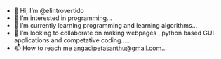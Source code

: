 - 👋 Hi, I’m @elintrovertido
- 👀 I’m interested in programming...
- 🌱 I’m currently learning programming and learning algorithms...
- 💞️ I’m looking to collaborate on making webpages , python based GUI applications and competative coding.....
- 📫 How to reach me angadipetasanthu@gmail.com...

<!---
elintrovertido/elintrovertido is a ✨ special ✨ repository because its `README.md` (this file) appears on your GitHub profile.
You can click the Preview link to take a look at your changes.
--->
